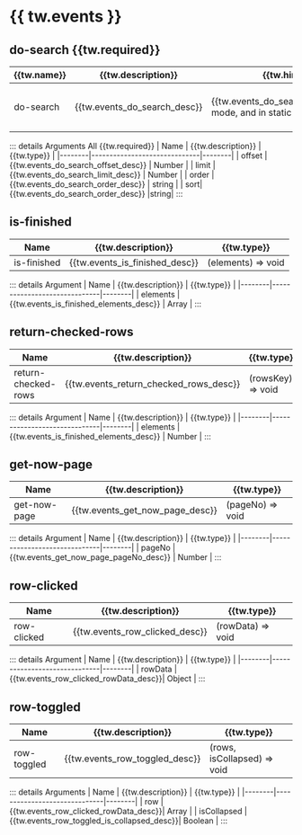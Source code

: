 <script setup>
import * as tw from "/locales/tw.json";
</script>

# {{ tw.events }}

## do-search <Badge type="danger" >{{tw.required}}</Badge>

| {{tw.name}} | {{tw.description}}           | {{tw.hint}}                                                            | {{tw.type}}                            |
| ----------- | ---------------------------- | ---------------------------------------------------------------------- | -------------------------------------- |
| do-search   | {{tw.events_do_search_desc}} | {{tw.events_do_search_hint}}efault mode, and in static mode, it's not. | `(offset, limit, order, sort) => void` |

::: details Arguments <Badge type="danger"  >All {{tw.required}}</Badge>
| Name | {{tw.description}} | {{tw.type}} |
|--------|------------------------------|--------|
| offset | {{tw.events_do_search_offset_desc}} | Number |
| limit | {{tw.events_do_search_limit_desc}} | Number |
| order | {{tw.events_do_search_order_desc}} | string |
| sort| {{tw.events_do_search_order_desc}} |string|
:::

## is-finished

| Name        | {{tw.description}}             | {{tw.type}}        |
| ----------- | ------------------------------ | ------------------ |
| is-finished | {{tw.events_is_finished_desc}} | (elements) => void |

::: details Argument
| Name | {{tw.description}} | {{tw.type}} |
|--------|------------------------------|--------|
| elements | {{tw.events_is_finished_elements_desc}} | Array |
:::

## return-checked-rows

| Name                | {{tw.description}}                     | {{tw.type}}       |
| ------------------- | -------------------------------------- | ----------------- |
| return-checked-rows | {{tw.events_return_checked_rows_desc}} | (rowsKey) => void |

::: details Argument
| Name | {{tw.description}} | {{tw.type}} |
|--------|------------------------------|--------|
| elements | {{tw.events_is_finished_elements_desc}} | Number |
:::

## get-now-page

| Name         | {{tw.description}}              | {{tw.type}}      |
| ------------ | ------------------------------- | ---------------- |
| get-now-page | {{tw.events_get_now_page_desc}} | (pageNo) => void |

::: details Argument
| Name | {{tw.description}} | {{tw.type}} |
|--------|------------------------------|--------|
| pageNo | {{tw.events_get_now_page_pageNo_desc}} | Number |
:::

## row-clicked

| Name        | {{tw.description}}             | {{tw.type}}       |
| ----------- | ------------------------------ | ----------------- |
| row-clicked | {{tw.events_row_clicked_desc}} | (rowData) => void |

::: details Argument
| Name | {{tw.description}} | {{tw.type}} |
|--------|------------------------------|--------|
| rowData | {{tw.events_row_clicked_rowData_desc}}| Object |
:::

## row-toggled

| Name        | {{tw.description}}             | {{tw.type}}                 |
| ----------- | ------------------------------ | --------------------------- |
| row-toggled | {{tw.events_row_toggled_desc}} | (rows, isCollapsed) => void |

::: details Arguments
| Name | {{tw.description}} | {{tw.type}} |
|--------|------------------------------|--------|
| row | {{tw.events_row_clicked_rowData_desc}}| Array |
| isCollapsed | {{tw.events_row_toggled_is_collapsed_desc}}| Boolean |
:::
